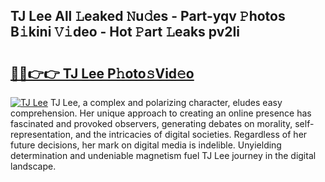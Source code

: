 ## TJ Lee All 𝙻eaked 𝙽u𝚍es - Part-yqv 𝙿hotos B𝚒kini 𝚅𝚒deo - Hot 𝙿art 𝙻eaks pv2Ii

# <h2><a href="http://ld2ayu2.urlbe.top/?page=TJ+Lee">🔗🔗👉👉 TJ Lee P𝚑oto𝚜Vid𝚎o</a></h2>

[![TJ Lee](https://i.imgur.com/eBuTRDB.gif)](http://ld2ayu2.urlbe.top/?page=TJ+Lee)
TJ Lee, a complex and polarizing character, eludes easy comprehension. Her unique approach to creating an online presence has fascinated and provoked observers, generating debates on morality, self-representation, and the intricacies of digital societies. Regardless of her future decisions, her mark on digital media is indelible. Unyielding determination and undeniable magnetism fuel TJ Lee journey in the digital landscape.
